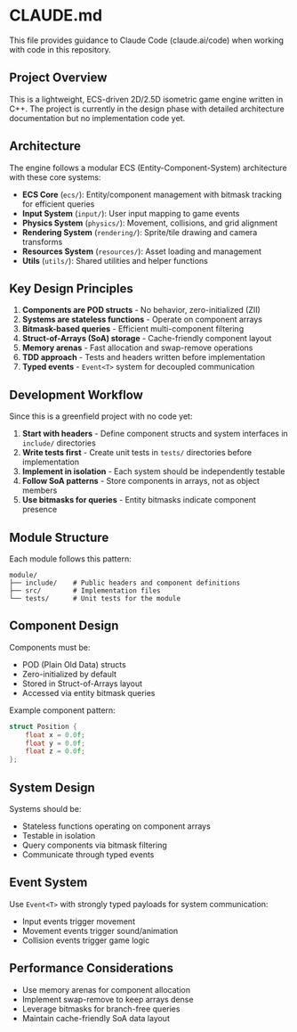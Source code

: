 # CLAUDE.md

This file provides guidance to Claude Code (claude.ai/code) when working with code in this repository.

## Project Overview

This is a lightweight, ECS-driven 2D/2.5D isometric game engine written in C++. The project is currently in the design phase with detailed architecture documentation but no implementation code yet.

## Architecture

The engine follows a modular ECS (Entity-Component-System) architecture with these core systems:

- **ECS Core** (`ecs/`): Entity/component management with bitmask tracking for efficient queries
- **Input System** (`input/`): User input mapping to game events
- **Physics System** (`physics/`): Movement, collisions, and grid alignment 
- **Rendering System** (`rendering/`): Sprite/tile drawing and camera transforms
- **Resources System** (`resources/`): Asset loading and management
- **Utils** (`utils/`): Shared utilities and helper functions

## Key Design Principles

1. **Components are POD structs** - No behavior, zero-initialized (ZII)
2. **Systems are stateless functions** - Operate on component arrays
3. **Bitmask-based queries** - Efficient multi-component filtering
4. **Struct-of-Arrays (SoA) storage** - Cache-friendly component layout
5. **Memory arenas** - Fast allocation and swap-remove operations
6. **TDD approach** - Tests and headers written before implementation
7. **Typed events** - `Event<T>` system for decoupled communication

## Development Workflow

Since this is a greenfield project with no code yet:

1. **Start with headers** - Define component structs and system interfaces in `include/` directories
2. **Write tests first** - Create unit tests in `tests/` directories before implementation  
3. **Implement in isolation** - Each system should be independently testable
4. **Follow SoA patterns** - Store components in arrays, not as object members
5. **Use bitmasks for queries** - Entity bitmasks indicate component presence

## Module Structure

Each module follows this pattern:
```
module/
├── include/    # Public headers and component definitions
├── src/        # Implementation files  
└── tests/      # Unit tests for the module
```

## Component Design

Components must be:
- POD (Plain Old Data) structs
- Zero-initialized by default
- Stored in Struct-of-Arrays layout
- Accessed via entity bitmask queries

Example component pattern:
```cpp
struct Position {
    float x = 0.0f;
    float y = 0.0f;
    float z = 0.0f;
};
```

## System Design

Systems should be:
- Stateless functions operating on component arrays
- Testable in isolation
- Query components via bitmask filtering
- Communicate through typed events

## Event System

Use `Event<T>` with strongly typed payloads for system communication:
- Input events trigger movement
- Movement events trigger sound/animation
- Collision events trigger game logic

## Performance Considerations

- Use memory arenas for component allocation
- Implement swap-remove to keep arrays dense
- Leverage bitmasks for branch-free queries
- Maintain cache-friendly SoA data layout